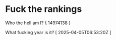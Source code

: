 # Fuck the rankings

Who the hell am I?
{ 14974138 }

What fucking year is it?
[ 2025-04-05T06:53:20Z ]
